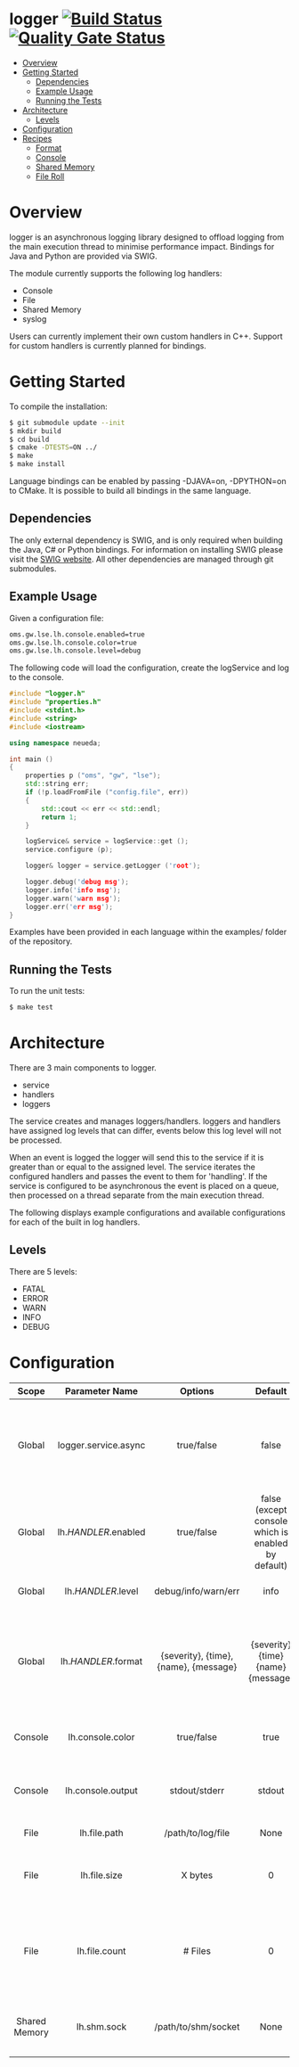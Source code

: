 logger [![Build Status](https://travis-ci.com/blu-corner/logger.svg?branch=master)](https://travis-ci.com/blu-corner/logger) [![Quality Gate Status](https://sonarcloud.io/api/project_badges/measure?project=blu-corner_logger&metric=alert_status)](https://sonarcloud.io/dashboard?id=blu-corner_logger)
======

- [Overview](#overview)
- [Getting Started](#getting-started)
    * [Dependencies](#dependencies)
    * [Example Usage](#example-usage)
    * [Running the Tests](#running-the-tests)
- [Architecture](#architecture)
    * [Levels](#levels)
- [Configuration](#configuration)
- [Recipes](docs/recipes.md)
    * [Format](docs/recipes.md#format)
    * [Console](docs/recipes.md#console)
    * [Shared Memory](docs/recipes.md#shared-memory)
    * [File Roll](docs/recipes.md#file-roll)

# Overview

logger is an asynchronous logging library designed to offload logging from the
main execution thread to minimise performance impact. Bindings for Java and
Python are provided via SWIG.

The module currently supports the following log handlers:

* Console
* File
* Shared Memory
* syslog

Users can currently implement their own custom handlers in C++. Support for custom
handlers is currently planned for bindings.

# Getting Started

To compile the installation:

```bash
$ git submodule update --init
$ mkdir build
$ cd build
$ cmake -DTESTS=ON ../
$ make
$ make install
```

Language bindings can be enabled by passing -DJAVA=on, -DPYTHON=on
to CMake. It is possible to build all bindings in the same language.

## Dependencies

The only external dependency is SWIG, and is only required when building the
Java, C# or Python bindings. For information on installing SWIG please visit the
[SWIG website](http://www.swig.org). All other dependencies are managed through 
git submodules.

## Example Usage

Given a configuration file:

```bash
oms.gw.lse.lh.console.enabled=true
oms.gw.lse.lh.console.color=true
oms.gw.lse.lh.console.level=debug
```

The following code will load the configuration, create the logService and log to
the console.

```cpp
#include "logger.h"
#include "properties.h"
#include <stdint.h>
#include <string>
#include <iostream>

using namespace neueda;

int main ()
{
    properties p ("oms", "gw", "lse");
    std::string err;
    if (!p.loadFromFile ("config.file", err))
    {
        std::cout << err << std::endl;
        return 1;
    }

    logService& service = logService::get ();
    service.configure (p);

    logger& logger = service.getLogger ('root');

    logger.debug('debug msg');
    logger.info('info msg');
    logger.warn('warn msg');
    logger.err('err msg');
}
```

Examples have been provided in each language within the examples/ folder of the
repository.

## Running the Tests

To run the unit tests:

```bash
$ make test
```

# Architecture

There are 3 main components to logger.

* service
* handlers
* loggers

The service creates and manages loggers/handlers. loggers and handlers have 
assigned log levels that can differ, events below this log level will not 
be processed.

When an event is logged the logger will send this to the service if it is
greater than or equal to the assigned level. The service iterates the configured
handlers and passes the event to them for 'handling'. If the service is
configured to be asynchronous the event is placed on a queue, then processed on 
a thread separate from the main execution thread.

The following displays example configurations and available configurations for
each of the built in log handlers.

## Levels

There are 5 levels:

* FATAL
* ERROR
* WARN
* INFO
* DEBUG

# Configuration

| Scope | Parameter Name | Options | Default | Description |
| :---: | :---: | :---: | :---: | :--- |
| Global | logger.service.async | true/false | false | A new thread is created on which all log handlers are executed. |
| Global | lh.*HANDLER*.enabled | true/false | false (except console which is enabled by default) | Enables the specified log handler. |
| Global | lh.*HANDLER*.level | debug/info/warn/err | info | Define the log level for the handler. |
| Global | lh.*HANDLER*.format | {severity}, {time}, {name}, {message} | {severity} {time} {name} {message} | Format for log messages from this handler. Does not apply to shared memory |
| Console | lh.console.color | true/false | true | Enables colored console output. |
| Console | lh.console.output | stdout/stderr | stdout | Where to output console messages to. |
| File | lh.file.path | /path/to/log/file | None | The log file to output to |
| File | lh.file.size | X bytes | 0 | Log file will be rolled when it has exceeded this size |
| File | lh.file.count | # Files | 0 | The maximum number of files that will exist before overwriting the first file |
| Shared Memory | lh.shm.sock | /path/to/shm/socket | None | The location of the shared memory file. |
